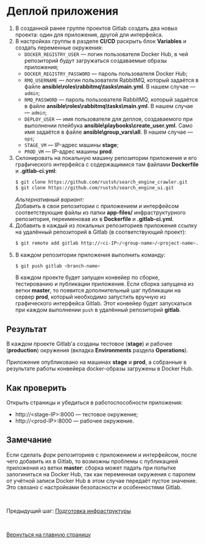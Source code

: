 # Деплой приложения
1. В созданной ранее группе проектов Gitlab создать два новых проекта: один для приложения, другой для интерфейса.
2. В настройках группы в разделе **CI/CD** раскрыть блок **Variables** и создать переменные окружения:
    - `DOCKER_REGISTRY_USER` — логин пользователя Docker Hub, в чей репозиторий будут загружаться создаваемые образы приложения;
    - `DOCKER_REGISTRY_PASSWORD` — пароль пользователя Docker Hub;
    - `RMQ_USERNAME` — логин пользователя RabbitMQ, который задаётся в файле **ansible\roles\rabbitmq\tasks\main.yml**. В нашем случае — `admin`;
    - `RMQ_PASSWORD` — пароль пользователя RabbitMQ, который задаётся в файле **ansible\roles\rabbitmq\tasks\main.yml**. В нашем случае — `admin`;
    - `DEPLOY_USER` — имя пользователя для деплоя, создаваемого при выполнении плейбука **ansible\playbooks\create_user.yml**. Само имя задаётся в файле **ansible\group_vars\all**. В нашем случае — `ops`;
    - `STAGE_VM` — IP-адрес машины **stage**;
    - `PROD_VM` — IP-адрес машины **prod**.
3. Склонировать на локальную машину репозитории приложения и его графического интерфейса с содержащимися там файлами **Dockerfile** и **.gitlab-ci.yml**:
    ```bash
    $ git clone https://github.com/rustsh/search_engine_crawler.git
    $ git clone https://github.com/rustsh/search_engine_ui.git
    ```
    *Альтернативный вариант:*  
Добавить в свои репозитории с приложением и интерфейсом соответствующие файлы из папки **app-files/** инфраструктурного репозитория, переименовав их в **Dockerfile** и **.gitlab-ci.yml**.
4. Добавить в каждый из локальных репозиториев приложения ссылку на удалённый репозиторий в Gitlab (в соответствующий проект):
    ```bash
    $ git remote add gitlab http://<ci-IP>/<group-name>/<project-name>.git
    ```
5. В каждом репозитории приложения выполнить команду:
    ```bash
    $ git push gitlab <branch-name>
    ```
    В каждом проекте будет запущен конвейер по сборке, тестированию и публикации приложения. Если сборка запущена из ветки **master**, то появится дополнительный шаг публикации на сервер **prod**, который необходимо запустить вручную из графического интерфейса Gitlab. Этот конвейер будет запускаться при каждом выполнении `push` в удалённый репозиторий **gitlab**.

## Результат
В каждом проекте Gitlab'а созданы тестовое (**stage**) и рабочее (**production**) окружения (вкладка **Environments** раздела **Operations**).

Приложение опубликовано на машинах **stage** и **prod**, а собранные в результате работы конвейера docker-образы загружены в Docker Hub.

## Как проверить
Открыть страницы и убедиться в работоспособности приложения:
- http://\<stage-IP\>:8000 — тестовое окружение;
- http://\<prod-IP\>:8000 — рабочее окружение.

## Замечание
Если сделать *форк* репозиториев с приложением и интерфейсом, после чего добавить их в Gitlab, то возможны проблемы с публикацией приложения из ветки **master**: сборка может падать при попытке залогиниться на Docker Hub, так как переменная окружения с паролем от учётной записи Docker Hub в этом случае передаёт пустое значение. Это связано с настройками безопасности и особенностями Gitlab.

<br/>

Предыдущий шаг: [Подготовка инфраструктуры](03_prepare.md)

<br/>

[Вернуться на главную страницу](../README.md)
